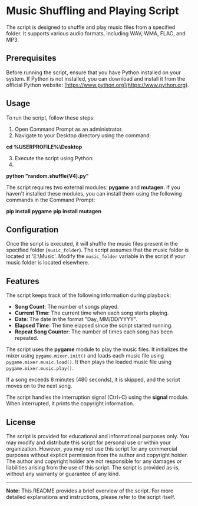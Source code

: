 # Music Shuffling and Playing Script

The script is designed to shuffle and play music files from a specified folder. It supports various audio formats, including WAV, WMA, FLAC, and MP3.

## Prerequisites

Before running the script, ensure that you have Python installed on your system. If Python is not installed, you can download and install it from the official Python website: [https://www.python.org](https://www.python.org).

## Usage

To run the script, follow these steps:

1. Open Command Prompt as an administrator.
2. Navigate to your Desktop directory using the command:

**cd %USERPROFILE%\Desktop**

3. Execute the script using Python:
4. 
**python "random.shuffle(V4).py"**

The script requires two external modules: **pygame** and **mutagen**. If you haven't installed these modules, you can install them using the following commands in the Command Prompt:

**pip install pygame**
**pip install mutagen**


## Configuration

Once the script is executed, it will shuffle the music files present in the specified folder (`music_folder`). The script assumes that the music folder is located at 'E:\Music'. Modify the `music_folder` variable in the script if your music folder is located elsewhere.

## Features

The script keeps track of the following information during playback:

- **Song Count**: The number of songs played.
- **Current Time**: The current time when each song starts playing.
- **Date**: The date in the format "Day, MM/DD/YYYY".
- **Elapsed Time**: The time elapsed since the script started running.
- **Repeat Song Counter**: The number of times each song has been repeated.

The script uses the **pygame** module to play the music files. It initializes the mixer using `pygame.mixer.init()` and loads each music file using `pygame.mixer.music.load()`. It then plays the loaded music file using `pygame.mixer.music.play()`.

If a song exceeds 8 minutes (480 seconds), it is skipped, and the script moves on to the next song.

The script handles the interruption signal (Ctrl+C) using the **signal** module. When interrupted, it prints the copyright information.

## License

The script is provided for educational and informational purposes only. You may modify and distribute this script for personal use or within your organization. However, you may not use this script for any commercial purposes without explicit permission from the author and copyright holder. The author and copyright holder are not responsible for any damages or liabilities arising from the use of this script. The script is provided as-is, without any warranty or guarantee of any kind.

---

**Note:** This README provides a brief overview of the script. For more detailed explanations and instructions, please refer to the script itself.

